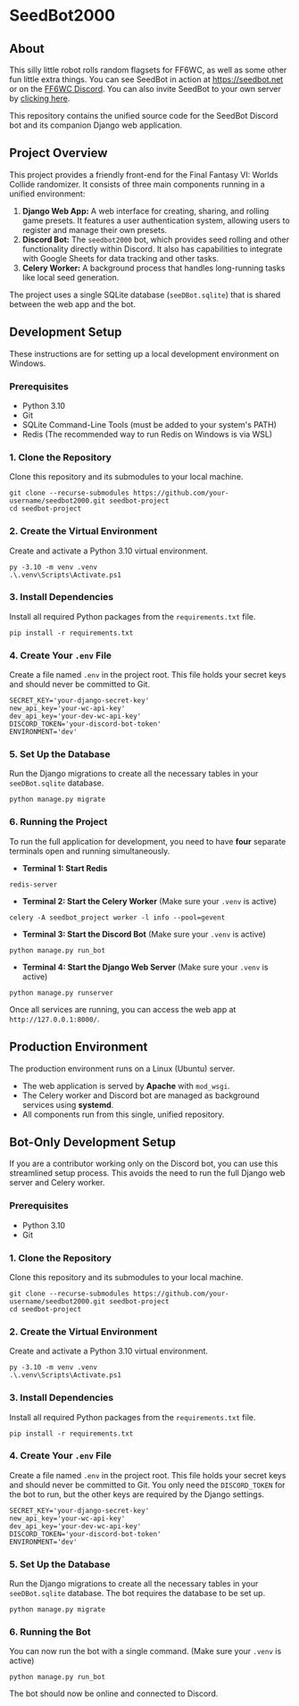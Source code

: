 # SeedBot2000
## About
This silly little robot rolls random flagsets for FF6WC, as well as some other fun little extra things. You can see SeedBot in action at https://seedbot.net or on the [FF6WC Discord](https://discord.gg/5MPeng5). You can also invite SeedBot to your own server by [clicking here](https://discord.com/api/oauth2/authorize?client_id=892560638969278484&permissions=1494917180496&scope=bot).

This repository contains the unified source code for the SeedBot Discord bot and its companion Django web application.

## Project Overview

This project provides a friendly front-end for the Final Fantasy VI: Worlds Collide randomizer. It consists of three main components running in a unified environment:

1.  **Django Web App:** A web interface for creating, sharing, and rolling game presets. It features a user authentication system, allowing users to register and manage their own presets.
2.  **Discord Bot:** The `seedbot2000` bot, which provides seed rolling and other functionality directly within Discord. It also has capabilities to integrate with Google Sheets for data tracking and other tasks.
3.  **Celery Worker:** A background process that handles long-running tasks like local seed generation.

The project uses a single SQLite database (`seeDBot.sqlite`) that is shared between the web app and the bot.

## Development Setup

These instructions are for setting up a local development environment on Windows.

### Prerequisites
* Python 3.10
* Git
* SQLite Command-Line Tools (must be added to your system's PATH)
* Redis (The recommended way to run Redis on Windows is via WSL)

### 1. Clone the Repository
Clone this repository and its submodules to your local machine.
```
git clone --recurse-submodules https://github.com/your-username/seedbot2000.git seedbot-project
cd seedbot-project
```

### 2. Create the Virtual Environment
Create and activate a Python 3.10 virtual environment.
```
py -3.10 -m venv .venv
.\.venv\Scripts\Activate.ps1
```

### 3. Install Dependencies
Install all required Python packages from the `requirements.txt` file.
```
pip install -r requirements.txt
```

### 4. Create Your `.env` File
Create a file named `.env` in the project root. This file holds your secret keys and should never be committed to Git.

```
SECRET_KEY='your-django-secret-key'
new_api_key='your-wc-api-key'
dev_api_key='your-dev-wc-api-key'
DISCORD_TOKEN='your-discord-bot-token'
ENVIRONMENT='dev'
```

### 5. Set Up the Database
Run the Django migrations to create all the necessary tables in your `seeDBot.sqlite` database.
```
python manage.py migrate
```

### 6. Running the Project
To run the full application for development, you need to have **four** separate terminals open and running simultaneously.

* **Terminal 1: Start Redis**
```
redis-server
```

* **Terminal 2: Start the Celery Worker**
(Make sure your `.venv` is active)
```
celery -A seedbot_project worker -l info --pool=gevent
```

* **Terminal 3: Start the Discord Bot**
(Make sure your `.venv` is active)
```
python manage.py run_bot
```

* **Terminal 4: Start the Django Web Server**
(Make sure your `.venv` is active)
```
python manage.py runserver
```

Once all services are running, you can access the web app at `http://127.0.0.1:8000/`.

## Production Environment

The production environment runs on a Linux (Ubuntu) server.
* The web application is served by **Apache** with `mod_wsgi`.
* The Celery worker and Discord bot are managed as background services using **systemd**.
* All components run from this single, unified repository.

## Bot-Only Development Setup

If you are a contributor working only on the Discord bot, you can use this streamlined setup process. This avoids the need to run the full Django web server and Celery worker.

### Prerequisites
* Python 3.10
* Git

### 1. Clone the Repository
Clone this repository and its submodules to your local machine.
```
git clone --recurse-submodules https://github.com/your-username/seedbot2000.git seedbot-project
cd seedbot-project
```

### 2. Create the Virtual Environment
Create and activate a Python 3.10 virtual environment.
```
py -3.10 -m venv .venv
.\.venv\Scripts\Activate.ps1
```

### 3. Install Dependencies
Install all required Python packages from the `requirements.txt` file.
```
pip install -r requirements.txt
```

### 4. Create Your `.env` File
Create a file named `.env` in the project root. This file holds your secret keys and should never be committed to Git. You only need the `DISCORD_TOKEN` for the bot to run, but the other keys are required by the Django settings.

```
SECRET_KEY='your-django-secret-key'
new_api_key='your-wc-api-key'
dev_api_key='your-dev-wc-api-key'
DISCORD_TOKEN='your-discord-bot-token'
ENVIRONMENT='dev'
```

### 5. Set Up the Database
Run the Django migrations to create all the necessary tables in your `seeDBot.sqlite` database. The bot requires the database to be set up.
```
python manage.py migrate
```

### 6. Running the Bot
You can now run the bot with a single command.
(Make sure your `.venv` is active)
```
python manage.py run_bot
```
The bot should now be online and connected to Discord.
